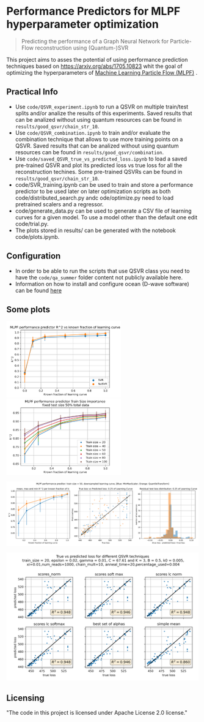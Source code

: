 # Performance Predictors for MLPF hyperparameter optimization
> Predicting the performance of a Graph Neural Network for Particle-Flow reconstruction using (Quantum-)SVR

This project aims to asses the potential of using performance prediction techniques based on https://arxiv.org/abs/1705.10823 whit the goal of optimizing the hyperparameters of [Machine Learning Particle Flow (MLPF)](https://github.com/jpata/particleflow) .

## Practical Info
* Use `code/QSVR_experiment.ipynb` to run a QSVR on multiple train/test splits and/or analize the results of this experiments. Saved results that can be analized without using quantum resources can be found in `results/good_qsvr/chain_str_10`.
* Use `code/QSVR_combination.ipynb` to train and/or evaluate the combination technique that allows to use more training points on a QSVR. Saved results that can be analized without using quantum resources can be found in `results/good_qsvr/combination`.
* Use `code/saved_QSVR_true_vs_predicted_loss.ipynb` to load a saved pre-trained QSVR and plot its predicted loss vs true loss for all the reconstruction techines. Some pre-trained QSVRs can be found in `results/good_qsvr/chain_str_10`.
* code/SVR_training.ipynb can be used to train and store a performance predictor to be used later on later optimization scripts as both code/distributed_search.py andc ode/optimize.py need to load pretrained scalers and a regressor.
* code/generate_data.py can be used to generate a CSV file of learning curves for a given model. To use a model other than the default one edit code/trial.py.
* The plots stored in results/ can be generated with the notebook code/plots.ipynb.

## Configuration
* In order to be able to run the scripts that use QSVR class you need to have the `code/qa_summer` folder content not publicly available here.
* Information on how to install and configure ocean (D-wave software) can be found [here](https://docs.ocean.dwavesys.com/en/stable/overview/install.html)

## Some plots

<p float="left">
  <img src="results/mlpf_SVR_vs_NuSVR.png" alt="Importance of learning curve and diffs" width="300"/>
   <img src="results/mlpf_train_size.png" alt="Importance of train size" width="300"/>
</p>

<p float="left" >
  <img src="results/mlpf_scalers_worst_case.png" alt="Downsampled curve and small training set" width="900"/>
</p>

<p float="left" >
  <img src="results/mlpf_loss_qsvr.png" alt="Some QSVR results" width="900"/>
</p>

## Licensing
"The code in this project is licensed under Apache License 2.0 license."